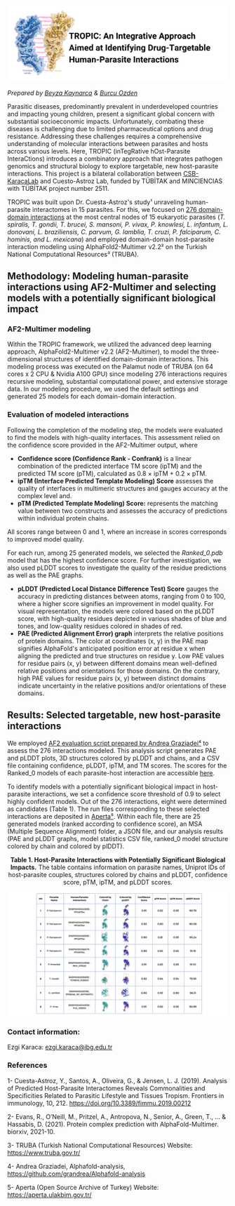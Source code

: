 <img width="1099" alt="github-title" src="Title-Tropic.png">

_Prepared by [Beyza Kaynarca](https://github.com/beyzakaynarca) & [Burcu Ozden](https://github.com/BurcuOzden)_



Parasitic diseases, predominantly prevalent in underdeveloped countries and impacting young children, present a significant global concern with substantial socioeconomic impacts. Unfortunately, combating these diseases is challenging due to limited pharmaceutical options and drug resistance. Addressing these challenges requires a comprehensive understanding of molecular interactions between parasites and hosts across various levels. Here, TROPIC (inTegRative hOst-Parasite InteraCtions) introduces a combinatory approach that integrates pathogen genomics and structural biology to explore targetable, new host-parasite interactions. This project is a bilateral collaboration between [CSB-KaracaLab](https://github.com/CSB-KaracaLab) and Cuesto-Astroz Lab, funded by TÜBİTAK and MINCIENCIAS with TÜBİTAK project number 2511.

TROPIC was built upon Dr. Cuesta-Astroz's study¹ unraveling human-parasite interactomes in 15 parasites. For this, we focused on [276 domain-domain interactions](https://github.com/beyzakaynarca/TROPIC/blob/main/Determined-human-parasite-interactions.txt) at the most central nodes of 15 eukaryotic parasites (_T. spiralis, T. gondii, T. brucei, S. mansoni, P. vivax, P. knowlesi, L. infantum, L. donovani, L. braziliensis, C. parvum, G. lamblia, T. cruzi, P. falciparum, C. hominis, and L. mexicana_) and employed domain-domain host-parasite interaction modeling using AlphaFold2-Multimer v2.2² on the Turkish National Computational Resources³ (TRUBA).

## Methodology: Modeling human-parasite interactions using AF2-Multimer and selecting models with a potentially significant biological impact

### AF2-Multimer modeling

Within the TROPIC framework, we utilized the advanced deep learning approach, AlphaFold2-Multimer v2.2 (AF2-Multimer), to model the three-dimensional structures of identified domain-domain interactions. This modeling process was executed on the Palamut node of TRUBA (on 64 cores x 2 CPU & Nvidia A100 GPU) since modeling 276 interactions requires recursive modeling, substantial computational power, and extensive storage data. In our modeling procedure, we used the default settings and generated 25 models for each domain-domain interaction. 

### Evaluation of modeled interactions

Following the completion of the modeling step, the models were evaluated to find the models with high-quality interfaces. This assessment relied on the confidence score provided in the AF2-Multimer output, where
- **Confidence score (Confidence Rank - Confrank)** is a linear combination of the predicted interface TM score (ipTM) and the predicted TM score (pTM), calculated as 0.8 × ipTM + 0.2 × pTM. 
- **ipTM (Interface Predicted Template Modeling) Score** assesses the quality of interfaces in multimeric structures and gauges accuracy at the complex level and. 
- **pTM (Predicted Template Modeling) Score:** represents the matching value between two constructs and assesses the accuracy of predictions within individual protein chains.

All scores range between 0 and 1, where an increase in scores corresponds to improved model quality.

For each run, among 25 generated models, we selected the _Ranked_0.pdb_ model that has the highest confidence score. For further investigation, we also used pLDDT scores to investigate the quality of the residue predictions as well as the PAE graphs.

- **pLDDT (Predicted Local Distance Difference Test) Score** gauges the accuracy in predicting distances between atoms, ranging from 0 to 100, where a higher score signifies an improvement in model quality. For visual representation, the models were colored based on the pLDDT score, with high-quality residues depicted in various shades of blue and tones, and low-quality residues colored in shades of red.
- **PAE (Predicted Alignment Error) graph** interprets the relative positions of protein domains. The color at coordinates (x, y) in the PAE map signifies AlphaFold's anticipated position error at residue x when aligning the predicted and true structures on residue y.
Low PAE values for residue pairs (x, y) between different domains mean well-defined relative positions and orientations for those domains. On the contrary, high PAE values for residue pairs (x, y) between distinct domains indicate uncertainty in the relative positions and/or orientations of these domains.

## Results: Selected targetable, new host-parasite interactions
We employed [AF2 evaluation script prepared by Andrea Graziadei⁴](https://github.com/grandrea/Alphafold-analysis) to assess the 276 interactions modeled. This analysis script generates PAE and pLDDT plots, 3D structures colored by pLDDT and chains, and a CSV file containing confidence, pLDDT, ipTM, and TM scores. The scores for the Ranked_0 models of each parasite-host interaction are accessible [here](TROPIC-AF2-results.csv).

To identify models with a potentially significant biological impact in host-parasite interactions, we set a confidence score threshold of 0.9 to select highly confident models. Out of the 276 interactions, eight were determined as candidates (Table 1). The run files corresponding to these selected interactions are deposited in [Aperta⁵](). Within each file, there are 25 generated models (ranked according to confidence score), an MSA (Multiple Sequence Alignment) folder, a JSON file, and our analysis results (PAE and pLDDT graphs, model statistics CSV file, ranked_0 model structure colored by chain and colored by plDDT).

<div align="center">

**Table 1. Host-Parasite Interactions with Potentially Significant Biological Impacts.** The table contains information on parasite names, Uniprot IDs of host-parasite couples, structures colored by chains and pLDDT, confidence score, pTM, ipTM, and pLDDT scores.

</div>

![tropic-final-candidates](targetable-candidates.jpeg)

### Contact information:

Ezgi Karaca: ezgi.karaca@ibg.edu.tr

### References
1- Cuesta-Astroz, Y., Santos, A., Oliveira, G., & Jensen, L. J. (2019). Analysis of Predicted Host-Parasite Interactomes Reveals Commonalities and Specificities Related to Parasitic Lifestyle and Tissues Tropism. Frontiers in immunology, 10, 212. https://doi.org/10.3389/fimmu.2019.00212

2- Evans, R., O’Neill, M., Pritzel, A., Antropova, N., Senior, A., Green, T., ... & Hassabis, D. (2021). Protein complex prediction with AlphaFold-Multimer. biorxiv, 2021-10.

3- TRUBA (Turkish National Computational Resources) Website: https://www.truba.gov.tr/

4- Andrea Graziadei, Alphafold-analysis, https://github.com/grandrea/Alphafold-analysis  

5- Aperta (Open Source Archive of Turkey) Website: https://aperta.ulakbim.gov.tr/

